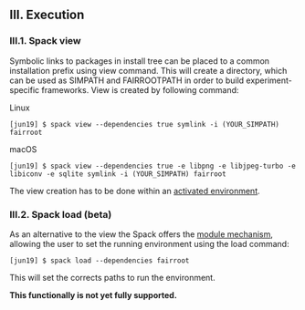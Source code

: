 ## III. Execution

### III.1. Spack view

Symbolic links to packages in install tree can be placed to a common installation prefix using view command.
This will create a directory, which can be used as SIMPATH and FAIRROOTPATH in order to build experiment-specific frameworks.
View is created by following command:

Linux
```
[jun19] $ spack view --dependencies true symlink -i (YOUR_SIMPATH) fairroot
```

macOS
```
[jun19] $ spack view --dependencies true -e libpng -e libjpeg-turbo -e libiconv -e sqlite symlink -i (YOUR_SIMPATH) fairroot
```

The view creation has to be done within an [activated environment](#iii2-activate-the-spack-environment).

### III.2. Spack load (beta)

As an alternative to the view the Spack offers the [module mechanism](https://spack.readthedocs.io/en/latest/module_file_support.html), allowing the user to set the running environment using the load command:

```
[jun19] $ spack load --dependencies fairroot
```

This will set the corrects paths to run the environment.

__This functionally is not yet fully supported.__
